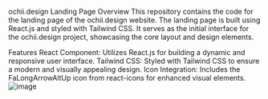 ochii.design Landing Page
Overview
This repository contains the code for the landing page of the ochii.design website. The landing page is built using React.js and styled with Tailwind CSS. It serves as the initial interface for the ochii.design project, showcasing the core layout and design elements.

Features
React Component: Utilizes React.js for building a dynamic and responsive user interface.
Tailwind CSS: Styled with Tailwind CSS to ensure a modern and visually appealing design.
Icon Integration: Includes the FaLongArrowAltUp icon from react-icons for enhanced visual elements.
![image](https://github.com/user-attachments/assets/311c4632-1a61-447d-91c5-17a25abc95ef)

